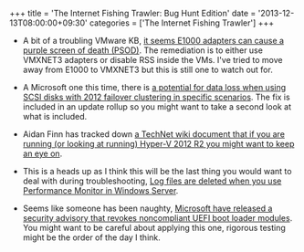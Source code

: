 +++
title = 'The Internet Fishing Trawler: Bug Hunt Edition'
date = '2013-12-13T08:00:00+09:30'
categories = ['The Internet Fishing Trawler']
+++

- A bit of a troubling VMware KB, [it seems E1000 adapters can cause a
  purple screen of death (PSOD)](http://kb.vmware.com/kb/2059053‎). The
  remediation is to either use VMXNET3 adapters or disable RSS inside the
  VMs. I've tried to move away from E1000 to VMXNET3 but this is still one
  to watch out for.

- A Microsoft one this time, there is [a potential for data loss when
  using SCSI disks with 2012 failover clustering in specific
  scenarios](http://support.microsoft.com/kb/2898774). The fix is included
  in an update rollup so you might want to take a second look at what is
  included.

- Aidan Finn has tracked down [a TechNet wiki document that if you are
  running (or looking at running) Hyper-V 2012 R2 you might want to keep
  an eye on](http://www.aidanfinn.com/?p=15816).

- This is a heads up as I think this will be the last thing you would want
  to deal with during troubleshooting, [Log files are deleted when you
  use Performance Monitor in Windows
  Server](http://support.microsoft.com/kb/2916994).

- Seems like someone has been naughty, [Microsoft have released a security
  advisory that revokes noncompliant UEFI boot loader
  modules](http://support.microsoft.com/kb/2871690). You might want to be
  careful about applying this one, rigorous testing might be the order of
  the day I think.
